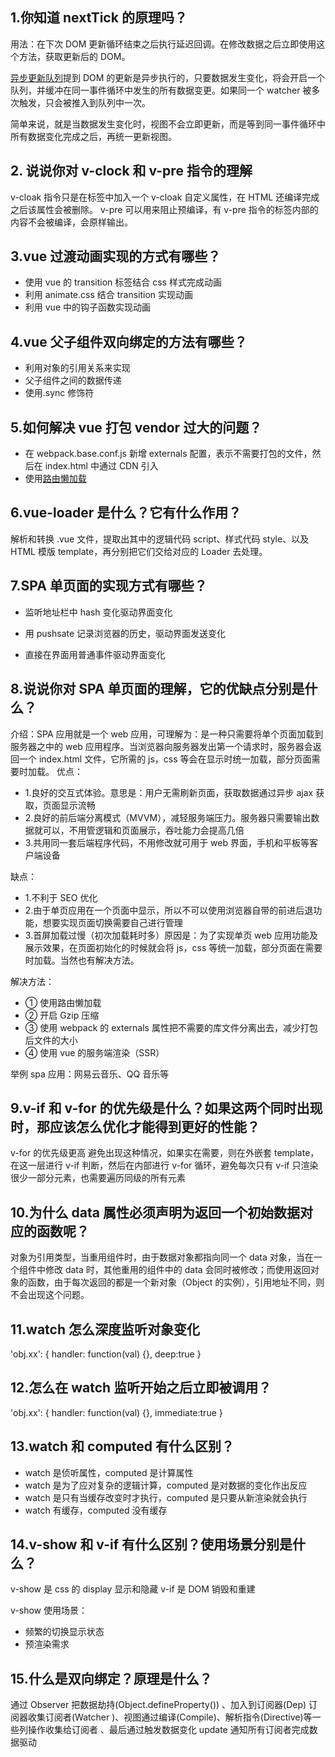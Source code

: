 ## 1.你知道 nextTick 的原理吗？

用法：在下次 DOM 更新循环结束之后执行延迟回调。在修改数据之后立即使用这个方法，获取更新后的 DOM。

[异步更新队列](https://cn.vuejs.org/v2/guide/reactivity.html#%E5%BC%82%E6%AD%A5%E6%9B%B4%E6%96%B0%E9%98%9F%E5%88%97)提到 DOM 的更新是异步执行的，只要数据发生变化，将会开启一个队列，并缓冲在同一事件循环中发生的所有数据变更。如果同一个 watcher 被多次触发，只会被推入到队列中一次。

简单来说，就是当数据发生变化时，视图不会立即更新，而是等到同一事件循环中所有数据变化完成之后，再统一更新视图。

## 2. 说说你对 v-clock 和 v-pre 指令的理解

v-cloak 指令只是在标签中加入一个 v-cloak 自定义属性，在 HTML 还编译完成之后该属性会被删除。
v-pre 可以用来阻止预编译，有 v-pre 指令的标签内部的内容不会被编译，会原样输出。

## 3.vue 过渡动画实现的方式有哪些？

- 使用 vue 的 transition 标签结合 css 样式完成动画
- 利用 animate.css 结合 transition 实现动画
- 利用 vue 中的钩子函数实现动画

## 4.vue 父子组件双向绑定的方法有哪些？

- 利用对象的引用关系来实现
- 父子组件之间的数据传递
- 使用.sync 修饰符

## 5.如何解决 vue 打包 vendor 过大的问题？

- 在 webpack.base.conf.js 新增 externals 配置，表示不需要打包的文件，然后在 index.html 中通过 CDN 引入
- 使用[路由懒加载](https://router.vuejs.org/zh/guide/advanced/lazy-loading.html)

## 6.vue-loader 是什么？它有什么作用？

解析和转换 .vue 文件，提取出其中的逻辑代码 script、样式代码 style、以及 HTML 模版 template，再分别把它们交给对应的 Loader 去处理。

## 7.SPA 单页面的实现方式有哪些？

- 监听地址栏中 hash 变化驱动界面变化

- 用 pushsate 记录浏览器的历史，驱动界面发送变化

- 直接在界面用普通事件驱动界面变化

## 8.说说你对 SPA 单页面的理解，它的优缺点分别是什么？

介绍：SPA 应用就是一个 web 应用，可理解为：是一种只需要将单个页面加载到服务器之中的 web 应用程序。当浏览器向服务器发出第一个请求时，服务器会返回一个 index.html 文件，它所需的 js，css 等会在显示时统一加载，部分页面需要时加载。
优点：

- 1.良好的交互式体验。意思是：用户无需刷新页面，获取数据通过异步 ajax 获取，页面显示流畅
- 2.良好的前后端分离模式（MVVM），减轻服务端压力。服务器只需要输出数据就可以，不用管逻辑和页面展示，吞吐能力会提高几倍
- 3.共用同一套后端程序代码，不用修改就可用于 web 界面，手机和平板等客户端设备

缺点：

- 1.不利于 SEO 优化
- 2.由于单页应用在一个页面中显示，所以不可以使用浏览器自带的前进后退功能，想要实现页面切换需要自己进行管理
- 3.首屏加载过慢（初次加载耗时多）原因是：为了实现单页 web 应用功能及展示效果，在页面初始化的时候就会将 js，css 等统一加载，部分页面在需要时加载。当然也有解决方法。

解决方法：

- ① 使用路由懒加载
- ② 开启 Gzip 压缩
- ③ 使用 webpack 的 externals 属性把不需要的库文件分离出去，减少打包后文件的大小
- ④ 使用 vue 的服务端渲染（SSR）

举例 spa 应用：网易云音乐、QQ 音乐等

## 9.v-if 和 v-for 的优先级是什么？如果这两个同时出现时，那应该怎么优化才能得到更好的性能？

v-for 的优先级更高
避免出现这种情况，如果实在需要，则在外嵌套 template，在这一层进行 v-if 判断，然后在内部进行 v-for 循环，避免每次只有 v-if 只渲染很少一部分元素，也需要遍历同级的所有元素

## 10.为什么 data 属性必须声明为返回一个初始数据对应的函数呢？

对象为引用类型，当重用组件时，由于数据对象都指向同一个 data 对象，当在一个组件中修改 data 时，其他重用的组件中的 data 会同时被修改；而使用返回对象的函数，由于每次返回的都是一个新对象（Object 的实例），引用地址不同，则不会出现这个问题。

## 11.watch 怎么深度监听对象变化

'obj.xx': { handler: function(val) {}, deep:true }

## 12.怎么在 watch 监听开始之后立即被调用？

'obj.xx': { handler: function(val) {}, immediate:true }

## 13.watch 和 computed 有什么区别？

- watch 是侦听属性，computed 是计算属性
- watch 是为了应对复杂的逻辑计算，computed 是对数据的变化作出反应
- watch 是只有当缓存改变时才执行，computed 是只要从新渲染就会执行
- watch 有缓存，computed 没有缓存

## 14.v-show 和 v-if 有什么区别？使用场景分别是什么？

v-show 是 css 的 display 显示和隐藏
v-if 是 DOM 销毁和重建

v-show 使用场景：

- 频繁的切换显示状态
- 预渲染需求

## 15.什么是双向绑定？原理是什么？

通过 Observer 把数据劫持(Object.defineProperty()) 、加入到订阅器(Dep) 订阅器收集订阅者(Watcher )、视图通过编译(Compile)、解析指令(Directive)等一些列操作收集给订阅者 、最后通过触发数据变化 update 通知所有订阅者完成数据驱动
